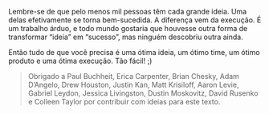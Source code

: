 Lembre-se de que pelo menos mil pessoas têm cada grande ideia. Uma delas efetivamente se torna bem-sucedida. A diferença vem da execução. É um trabalho árduo, e todo mundo gostaria que houvesse outra forma de transformar “ideia” em “sucesso”, mas ninguém descobriu outra ainda.

Então tudo de que você precisa é uma ótima ideia, um ótimo time, um ótimo produto e uma ótima execução. Tão fácil! ;)

> Obrigado a Paul Buchheit, Erica Carpenter, Brian Chesky, Adam D’Angelo, Drew Houston, Justin Kan, Matt Krisiloff, Aaron Levie, Gabriel Leydon, Jessica Livingston, Dustin Moskovitz, David Rusenko e Colleen Taylor por contribuir com ideias para este texto.

